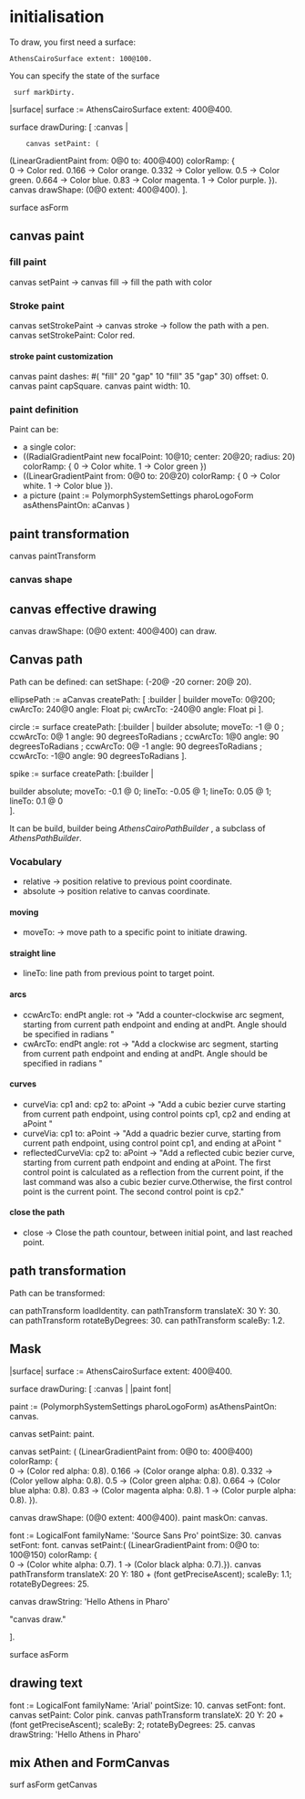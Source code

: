 # initialisation

To draw, you first need a surface:

```smalltalk
AthensCairoSurface extent: 100@100.
```

You can specify the state of the surface

```smalltalk
 surf markDirty. 
```

|surface|
surface := AthensCairoSurface extent: 400@400.

surface drawDuring: [ :canvas |

        canvas setPaint: (

(LinearGradientPaint
from: 0@0  to: 400@400)
colorRamp: {  
0 -> Color red.
0.166 -> Color orange.
0.332 -> Color yellow.
0.5 -> Color green.
0.664 -> Color blue.
0.83 -> Color magenta.
1 -> Color purple.
}).
        canvas drawShape: (0@0 extent: 400@400). ].

surface asForm

## canvas paint

### fill paint

canvas setPaint -> canvas fill -> fill the path with color

### Stroke paint

canvas setStrokePaint -> canvas stroke -> follow the path with a pen.
canvas setStrokePaint:  Color red.

#### stroke paint customization

canvas paint dashes: #( "fill" 20  "gap" 10 "fill" 35 "gap" 30) offset: 0.
 canvas paint capSquare.
 canvas paint width: 10.

### paint definition

Paint can be:

- a single color:
- ((RadialGradientPaint new focalPoint: 10@10; center: 20@20;  radius: 20) colorRamp: {  0 -> Color white. 1 -> Color green })
- ((LinearGradientPaint from: 0@0  to: 20@20) colorRamp: {  0 -> Color white. 1 -> Color blue }).
- a picture (paint := PolymorphSystemSettings pharoLogoForm asAthensPaintOn: aCanvas )

## paint transformation

canvas paintTransform

### canvas shape

## canvas effective drawing

canvas drawShape: (0@0 extent: 400@400)
can draw.

## Canvas path

Path can be defined:
can setShape: (-20@ -20 corner: 20@ 20).

ellipsePath := aCanvas createPath: [ :builder |
  builder
   moveTo: 0@200;
   cwArcTo:  240@0 angle: Float pi;
   cwArcTo: -240@0 angle: Float pi ].

circle := surface createPath: [:builder |
  builder
   absolute;
   moveTo: -1 @ 0 ;
   ccwArcTo: 0@ 1 angle: 90 degreesToRadians ;
   ccwArcTo: 1@0 angle: 90 degreesToRadians ;
   ccwArcTo: 0@ -1 angle: 90 degreesToRadians ;
   ccwArcTo: -1@0 angle:  90 degreesToRadians
 ].

 spike := surface createPath: [:builder |
  
  builder
   absolute;
   moveTo:  -0.1 @ 0;
   lineTo: -0.05 @ 1;
   lineTo: 0.05 @ 1;
   lineTo: 0.1 @ 0  
  ].

It can be build, builder being *AthensCairoPathBuilder* , a subclass of *AthensPathBuilder*.

### Vocabulary

- relative -> position relative to previous point coordinate.
- absolute -> position relative to canvas coordinate.

#### moving

- moveTo: -> move path to a specific point to initiate drawing.

#### straight line

- lineTo: line path from previous point to target point.

#### arcs

- ccwArcTo: endPt angle: rot -> "Add a counter-clockwise arc segment, starting from current path endpoint and ending at andPt. Angle should be specified in radians "
- cwArcTo: endPt angle: rot ->  "Add a clockwise arc segment, starting from current path endpoint and ending at andPt. Angle should be specified in radians "

#### curves

- curveVia: cp1 and: cp2 to: aPoint ->  "Add a cubic bezier curve starting from current path endpoint, using control points cp1, cp2 and ending at aPoint "
- curveVia: cp1 to: aPoint -> "Add a quadric bezier curve, starting from current path endpoint, using control point cp1, and ending at aPoint "
- reflectedCurveVia: cp2 to: aPoint ->  "Add a reflected cubic bezier curve, starting from current path endpoint and ending at aPoint. The first control point is calculated as a reflection from the current point, if the last command was also a cubic bezier curve.Otherwise, the first control point is the current point. The second control point is cp2."

#### close the path

- close -> Close the path countour, between initial point, and last reached point.

## path transformation

Path can be transformed:

can pathTransform loadIdentity.
can pathTransform translateX: 30 Y: 30.
can pathTransform rotateByDegrees: 30.
can pathTransform scaleBy: 1.2.

## Mask

|surface|
surface := AthensCairoSurface   extent: 400@400.

surface drawDuring: [ :canvas | |paint font|

paint := (PolymorphSystemSettings pharoLogoForm) asAthensPaintOn: canvas.

canvas setPaint: paint.
 
canvas setPaint: (
 (LinearGradientPaint from: 0@0  to: 400@400)
 colorRamp: {  
  0 -> (Color red alpha: 0.8).
  0.166 -> (Color orange alpha: 0.8).
  0.332 -> (Color yellow alpha: 0.8).
  0.5 -> (Color green alpha: 0.8).
  0.664 -> (Color blue alpha: 0.8).
  0.83 -> (Color magenta alpha: 0.8).
  1 -> (Color purple alpha: 0.8).
 }).

canvas drawShape: (0@0 extent: 400@400).
paint maskOn: canvas.
 
font := LogicalFont familyName: 'Source Sans Pro' pointSize: 30.
canvas setFont: font.
canvas setPaint:(  (LinearGradientPaint from: 0@0  to: 100@150)
 colorRamp: {  
  0 -> (Color white alpha: 0.7).
  1 -> (Color black alpha: 0.7).}).
canvas pathTransform translateX: 20 Y: 180 + (font getPreciseAscent); scaleBy: 1.1; rotateByDegrees: 25.

canvas drawString: 'Hello Athens in Pharo'

"canvas draw."

].

surface asForm

## drawing text

font := LogicalFont familyName: 'Arial' pointSize: 10.
canvas setFont: font.
canvas setPaint: Color pink.
canvas pathTransform translateX: 20 Y: 20 + (font getPreciseAscent); scaleBy: 2; rotateByDegrees: 25.
canvas drawString: 'Hello Athens in Pharo'

## mix Athen and FormCanvas

surf asForm getCanvas
